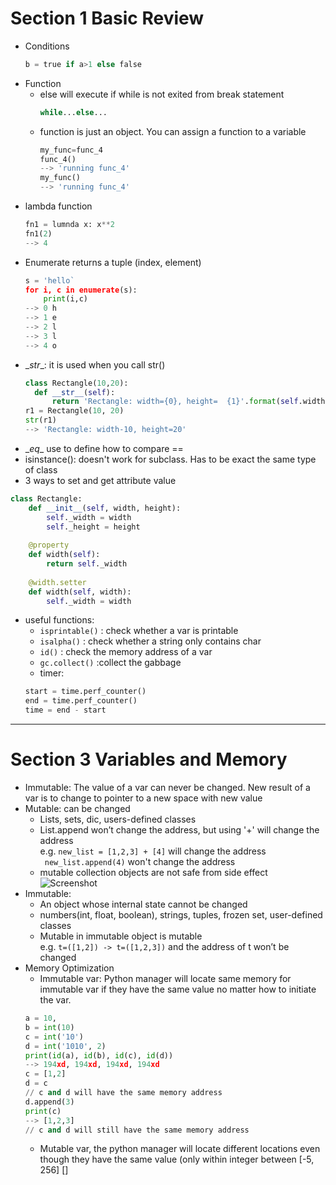 # Section 1 Basic Review
* Conditions
  ```python 
  b = true if a>1 else false 
  ```
* Function
  * else will execute if while is not exited from break statement 
    ```python
    while...else...
    ```
  * function is just an object. You can assign a function to a variable
    ```python
    my_func=func_4
    func_4()
    --> 'running func_4'
    my_func()
    --> 'running func_4'
    ```
 * lambda function
    ```python
    fn1 = lumnda x: x**2
    fn1(2)
    --> 4
    ```  
* Enumerate returns a tuple (index, element)
  ```python
  s = 'hello`
  for i, c in enumerate(s):
      print(i,c)
  --> 0 h
  --> 1 e
  --> 2 l
  --> 3 l
  --> 4 o
  ```
* \__str__: it is used when you call str()
  ```python
  class Rectangle(10,20):
	def __str__(self):
        return 'Rectangle: width={0}, height=  {1}'.format(self.width, self.height)
  r1 = Rectangle(10, 20)
  str(r1)
  --> 'Rectangle: width-10, height=20'
  ```
* \__eq__
use to define how to compare ==  
* isinstance(): doesn't work for subclass. Has to be exact the same type of class  
* 3 ways to set and get attribute value
```python
class Rectangle:
    def __init__(self, width, height):
        self._width = width
        self._height = height
    
    @property
    def width(self):
        return self._width
    
    @width.setter
    def width(self, width):
        self._width = width
```
* useful functions:
  * `isprintable()` : check whether a var is printable
  * `isalpha()` : check whether a string only contains char
  * `id()` : check the memory address of a var
  * `gc.collect()` :collect the gabbage
  * timer:  
  ```python
  start = time.perf_counter()
  end = time.perf_counter()
  time = end - start
  ```
* * *
# Section 3 Variables and Memory
* Immutable: The value of a var can never be changed. New result of a var is to change to pointer to a new space with new value  
* Mutable: can be changed
  * Lists, sets, dic, users-defined classes
  * List.append won’t change the address, but using '+' will change the address  
  e.g. ```new_list = [1,2,3] + [4]``` will change the address  
  ``` new_list.append(4)``` won't change the address  
  * mutable collection objects are not safe from side effect
  ![Screenshot]()
* Immutable:
  * An object whose internal state cannot be changed
  * numbers(int, float, boolean), strings, tuples, frozen set, user-defined classes
  * Mutable in immutable object is mutable  
  e.g. ```t=([1,2]) -> t=([1,2,3])``` and the address of t won’t be changed
* Memory Optimization  
  * Immutable var: Python manager will locate same memory for immutable var if they have the same value no matter how to initiate the var.  
  ```python
  a = 10,
  b = int(10)
  c = int('10')
  d = int('1010', 2)
  print(id(a), id(b), id(c), id(d))
  --> 194xd, 194xd, 194xd, 194xd
  c = [1,2]
  d = c
  // c and d will have the same memory address
  d.append(3)
  print(c)
  --> [1,2,3]
  // c and d will still have the same memory address
  ```
  * Mutable var, the python manager will locate different locations even though they have the same value (only within integer between [-5, 256]
[]

